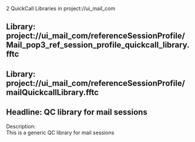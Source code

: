 2 QuickCall Libraries in project://ui_mail_com
## Library: project://ui_mail_com/referenceSessionProfile/Mail_pop3_ref_session_profile_quickcall_library.fftc
## Library: project://ui_mail_com/referenceSessionProfile/mailQuickcallLibrary.fftc
## Headline: QC library for mail sessions
Description:  
This is a generic QC library for mail sessions  
  

